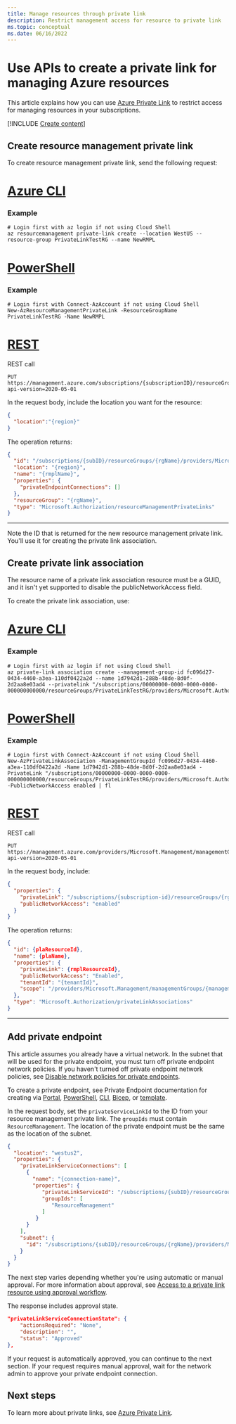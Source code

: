 ```yaml
---
title: Manage resources through private link
description: Restrict management access for resource to private link
ms.topic: conceptual
ms.date: 06/16/2022
---
```


# Use APIs to create a private link for managing Azure resources

This article explains how you can use [Azure Private Link](../../private-link/index.yml) to restrict access for managing resources in your subscriptions.

[!INCLUDE [Create content](../../../includes/resource-manager-create-rmpl.md)]

## Create resource management private link

To create resource management private link, send the following request:
# [Azure CLI](#tab/azure-cli)
  ### Example
  ```azurecli
  # Login first with az login if not using Cloud Shell
  az resourcemanagement private-link create --location WestUS --resource-group PrivateLinkTestRG --name NewRMPL
  ```
   
# [PowerShell](#tab/azure-powershell)
  ### Example
  ```azurepowershell-interactive
  # Login first with Connect-AzAccount if not using Cloud Shell
  New-AzResourceManagementPrivateLink -ResourceGroupName PrivateLinkTestRG -Name NewRMPL
  ```
   
# [REST](#tab/REST)
  REST call
  ```http
  PUT
  https://management.azure.com/subscriptions/{subscriptionID}/resourceGroups/{resourceGroupName}/providers/Microsoft.Authorization/resourceManagementPrivateLinks/{rmplName}?api-version=2020-05-01
  ```

  In the request body, include the location you want for the resource:

  ```json
  {
    "location":"{region}"
  }
  ```

  The operation returns:

  ```json
  {  
    "id": "/subscriptions/{subID}/resourceGroups/{rgName}/providers/Microsoft.Authorization/resourceManagementPrivateLinks/{name}",
    "location": "{region}",
    "name": "{rmplName}",
    "properties": {
      "privateEndpointConnections": []
    },
    "resourceGroup": "{rgName}",
    "type": "Microsoft.Authorization/resourceManagementPrivateLinks"
  }
  ```
  
---

Note the ID that is returned for the new resource management private link. You'll use it for creating the private link association.

## Create private link association
The resource name of a private link association resource must be a GUID, and it isn't yet supported to disable the publicNetworkAccess field. 

To create the private link association, use:
# [Azure CLI](#tab/azure-cli)
  ### Example
  ```azurecli
  # Login first with az login if not using Cloud Shell
  az private-link association create --management-group-id fc096d27-0434-4460-a3ea-110df0422a2d --name 1d7942d1-288b-48de-8d0f-2d2aa8e03ad4 --privatelink "/subscriptions/00000000-0000-0000-0000-000000000000/resourceGroups/PrivateLinkTestRG/providers/Microsoft.Authorization/resourceManagementPrivateLinks/newRMPL"
  ```
   
# [PowerShell](#tab/azure-powershell)
  ### Example
  ```azurepowershell-interactive
  # Login first with Connect-AzAccount if not using Cloud Shell
  New-AzPrivateLinkAssociation -ManagementGroupId fc096d27-0434-4460-a3ea-110df0422a2d -Name 1d7942d1-288b-48de-8d0f-2d2aa8e03ad4 -PrivateLink "/subscriptions/00000000-0000-0000-0000-000000000000/resourceGroups/PrivateLinkTestRG/providers/Microsoft.Authorization/resourceManagementPrivateLinks/newRMPL" -PublicNetworkAccess enabled | fl
  ```
   
# [REST](#tab/REST)
  REST call

  ```http
  PUT
  https://management.azure.com/providers/Microsoft.Management/managementGroups/{managementGroupId}/providers/Microsoft.Authorization/privateLinkAssociations/{GUID}?api-version=2020-05-01 
  ```

  In the request body, include:

  ```json
  {
    "properties": {
      "privateLink": "/subscriptions/{subscription-id}/resourceGroups/{rg-name}/providers/Microsoft.Authorization/resourceManagementPrivateLinks/{rmplName}",
      "publicNetworkAccess": "enabled"
    }
  }
  ```

  The operation returns:

  ```json
  {
    "id": {plaResourceId},
    "name": {plaName},
    "properties": {
      "privateLink": {rmplResourceId},
      "publicNetworkAccess": "Enabled",
      "tenantId": "{tenantId}",
      "scope": "/providers/Microsoft.Management/managementGroups/{managementGroupId}"
    },
    "type": "Microsoft.Authorization/privateLinkAssociations"
  }
  ```
---

## Add private endpoint

This article assumes you already have a virtual network. In the subnet that will be used for the private endpoint, you must turn off private endpoint network policies. If you haven't turned off private endpoint network policies, see [Disable network policies for private endpoints](../../private-link/disable-private-endpoint-network-policy.md).

To create a private endpoint, see Private Endpoint documentation for creating via [Portal](../../private-link/create-private-endpoint-portal.md), [PowerShell](../../private-link/create-private-endpoint-powershell.md), [CLI](../../private-link/create-private-endpoint-cli.md), [Bicep](../../private-link/create-private-endpoint-bicep.md), or [template](../../private-link/create-private-endpoint-template.md).

In the request body, set the `privateServiceLinkId` to the ID from your resource management private link. The `groupIds` must contain `ResourceManagement`. The location of the private endpoint must be the same as the location of the subnet.

```json
{
  "location": "westus2",
  "properties": {
    "privateLinkServiceConnections": [
      {
        "name": "{connection-name}",
        "properties": {
           "privateLinkServiceId": "/subscriptions/{subID}/resourceGroups/{rgName}/providers/Microsoft.Authorization/resourceManagementPrivateLinks/{name}",
           "groupIds": [
              "ResourceManagement"
           ]
         }
      }
    ],
    "subnet": {
      "id": "/subscriptions/{subID}/resourceGroups/{rgName}/providers/Microsoft.Network/virtualNetworks/{vnet-name}/subnets/{subnet-name}"
    }
  }
}
```

The next step varies depending whether you're using automatic or manual approval. For more information about approval, see [Access to a private link resource using approval workflow](../../private-link/private-endpoint-overview.md#access-to-a-private-link-resource-using-approval-workflow).

The response includes approval state.

```json
"privateLinkServiceConnectionState": {
    "actionsRequired": "None",
    "description": "",
    "status": "Approved"
},
```

If your request is automatically approved, you can continue to the next section. If your request requires manual approval, wait for the network admin to approve your private endpoint connection.

## Next steps

To learn more about private links, see [Azure Private Link](../../private-link/index.yml).

